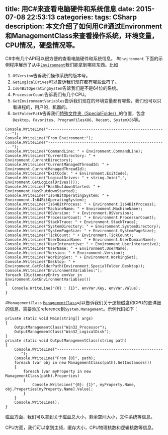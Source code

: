 title: 用C#来查看电脑硬件和系统信息
date: 2015-07-08 22:53:13
categories:
tags: CSharp
description: 本文介绍了如何用C#通过Environment和ManagementClass来查看操作系统，环境变量，CPU情况，硬盘情况等。
---
C#中有几个API可以很方便的查看电脑硬件和系统信息。
#`Environment`
下面的示例程序展示了从中[`Environment`](https://msdn.microsoft.com/en-us/library/System.Environment%28v=vs.110%29.aspx)我们能拿到哪些东西。比如  
1. `OSVersion`告诉我们操作系统的版本号。  
1. `GetLogicalDrives`可以告诉我们现在都有哪些盘符了。  
1. `Is64BitOperatingSystem`告诉我们是不是64位的系统。  
1. `ProcessorCount`告诉我们有几个CPU。  
1. `GetEnvironmentVariables`告诉我们现在的环境变量都有哪些，我们也可以只看进程的，用户的，机器的。  
1. `GetFolderPath`告诉我们[特殊文件夹（SpecialFolder）](https://msdn.microsoft.com/en-us/library/system.environment.specialfolder%28v=vs.110%29.aspx)的位置，包含`Desktop`、`Favorites`、`ProgramFilesX86`、`Recent`、`SystemX86`等。  
```
Console.WriteLine("------------------------------------------------------");
Console.WriteLine("From Environment:");
Console.WriteLine("------------------------------------------------------");
Console.WriteLine("CommandLine: " + Environment.CommandLine);
Console.WriteLine("CurrentDirectory: " + Environment.CurrentDirectory);
Console.WriteLine("CurrentManagedThreadId: " + Environment.CurrentManagedThreadId);
Console.WriteLine("ExitCode: " + Environment.ExitCode);
Console.WriteLine("LogicalDrives: " + string.Join(",", Environment.GetLogicalDrives()));
Console.WriteLine("HasShutdownStarted: " + Environment.HasShutdownStarted);
Console.WriteLine("Is64BitOperatingSystem: " + Environment.Is64BitOperatingSystem);
Console.WriteLine("Is64BitProcess: " + Environment.Is64BitProcess);
Console.WriteLine("MachineName: " + Environment.MachineName);
Console.WriteLine("OSVersion: " + Environment.OSVersion);
Console.WriteLine("ProcessorCount: " + Environment.ProcessorCount);
Console.WriteLine("StackTrace: " + Environment.StackTrace);
Console.WriteLine("SystemDirectory: " + Environment.SystemDirectory);
Console.WriteLine("SystemPageSize: " + Environment.SystemPageSize);
Console.WriteLine("TickCount: " + Environment.TickCount);
Console.WriteLine("UserDomainName: " + Environment.UserDomainName);
Console.WriteLine("UserInteractive: " + Environment.UserInteractive);
Console.WriteLine("UserName: " + Environment.UserName);
Console.WriteLine("Version: " + Environment.Version);
Console.WriteLine("WorkingSet: " + Environment.WorkingSet);
Console.WriteLine("Desktop: " + Environment.GetFolderPath(Environment.SpecialFolder.Desktop));
Console.WriteLine("EnvironmentVariables:");
foreach (DictionaryEntry envVar in Environment.GetEnvironmentVariables())
{
   Console.WriteLine("{0} : {1}", envVar.Key, envVar.Value);
}
```
#`ManagementClass`
[`ManagementClass`](https://msdn.microsoft.com/en-us/library/system.management.managementclass%28v=vs.110%29.aspx)可以告诉我们关于逻辑磁盘和CPU的更详细的信息，需要添加reference到`System.Management`。示例代码如下：

```
private static void Main(string[] args)
{
	OutputManagementClass("Win32_Processor");
	OutputManagementClass("Win32_LogicalDisk");
}
private static void OutputManagementClass(string path)
{
	Console.WriteLine("------------------------------------------------------");
	Console.WriteLine("From {0}", path);
	foreach (var obj in new ManagementClass(path).GetInstances())
	{
		foreach (var myProperty in new ManagementClass(path).Properties)
		{
			Console.WriteLine("{0}: {1}", myProperty.Name, obj.Properties[myProperty.Name].Value);
		}
	}
	Console.WriteLine();
}
```

磁盘方面，我们可以拿到关于磁盘总大小，剩余空间大小，文件系统等信息。

CPU方面，我们可以拿到主频，缓存大小，CPU物理核数和逻辑核数等信息。

